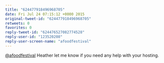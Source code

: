 ```yaml
---
title: "624477918496968705"
date: Fri Jul 24 07:15:12 +0000 2015
original-tweet-id: "624477918496968705"
retweets: 0
favorites: 0
reply-tweet-id: "624476527082774528"
reply-user-id: "123520208"
reply-user-screen-name: "afoodfestival"
---
```

<a href="https://twitter.com/afoodfestival">@afoodfestival</a> Heather let me know if you need any help with your hosting.
